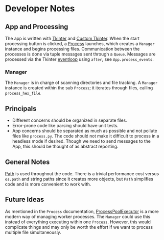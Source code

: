 # Developer Notes

## App and Processing

The app is written with [Tkinter](https://tkdocs.com/tutorial/index.html) and [Custom Tkinter](https://customtkinter.tomschimansky.com/documentation/widgets).
When the start processing button is clicked, a [Process](https://docs.python.org/3/library/multiprocessing.html#the-process-class)
launches, which creates a `Manager`
instance and begins processing files. Communication between the processes is done via tuple
messages sent through a `Queue`. Messages are processed via the Tkinter [eventloop](https://tkdocs.com/tutorial/eventloop.html)
using `after`, see `App.process_events`.

### Manager

The `Manager` is in charge of scanning directories and file tracking. A `Manager` instance
is created within the sub `Process`; it iterates through files, calling `process_hex_file`.

## Principals

* Different concerns should be organized in separate files.
* Error-prone code like parsing should have unit tests.
* App concerns should be separated as much as possible and not pollute files like `process.py`.
The code should not make it difficult to process in a headless mode if desired.
Though we need to send messages to the App, this should be thought of as abstract reporting.

## General Notes

[Path](https://docs.python.org/3/library/pathlib.html#basic-use) is used throughout the code.
There is a trivial performance cost versus `os.path` and string paths since it creates more
objects, but `Path` simplifies code and is more convenient to work with.

## Future Ideas

As mentioned in the `Process` documentation,
[ProcessPoolExecutor](https://docs.python.org/3/library/concurrent.futures.html#concurrent.futures.ProcessPoolExecutor)
is a more modern way of managing worker processes. The `Manager` could use this instead of
everything executing within one `Process`. However, this would complicate things and may
only be worth the effort if we want to process multiple file simultaneously.

